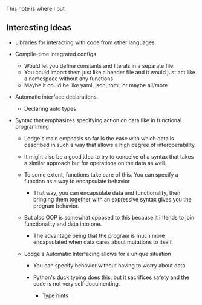 This note is where I put 

## Interesting Ideas
* Libraries for interacting with code from other languages.
* Compile-time integrated configs
	* Would let you define constants and literals in a separate file.
	* You could import them just like a header file and it would just act like a namespace without any functions
	* Maybe it could be like yaml, json, toml, or maybe all/more

* Automatic interface declarations.
	* Declaring auto types

* Syntax that emphasizes specifying action on data  like in functional programming
	* Lodge's main emphasis so far is the ease with which data is described in such a way that allows a high degree of interoperability.
	* It might also be a good idea to try to conceive of a syntax that takes a similar approach but for operations on the data as well.
		
		
	* To some extent, functions take care of this. You can specify a function as a way to encapsulate behavior
		* That way, you can encapsulate data and functionality, then bringing them together with an expressive syntax gives you the program behavior.
		
		
	* But also OOP is somewhat opposed to this because it intends to join functionality and data into one.
		* The advantage being that the program is much more encapsulated when data cares about mutations to itself.
		
		
	* Lodge's Automatic Interfacing allows for a unique situation
		* You can specify behavior without having to worry about data
		
	  * Python's duck typing does this, but it sacrifices safety and the code is not very self documenting.
		  * Type hints



